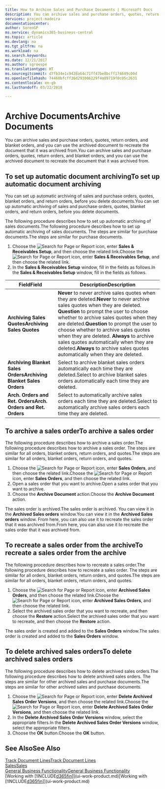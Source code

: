 ```yaml
---
title: How to Archive Sales and Purchase Documents | Microsoft Docs
description: You can archive sales and purchase orders, quotes, return orders, and blanket orders, and you can use the archived document to recreate the document that it was archived from.
services: project-madeira
documentationcenter: 
author: SorenGP
ms.service: dynamics365-business-central
ms.topic: article
ms.devlang: na
ms.tgt_pltfrm: na
ms.workload: na
ms.search.keywords: 
ms.date: 12/21/2017
ms.author: sgroespe
ms.translationtype: HT
ms.sourcegitcommit: d7fb34e1c9428a64c71ff47be8bcff174649c00d
ms.openlocfilehash: 74460bfcff36d293006229f4a89719f8c05c2631
ms.contentlocale: en-gb
ms.lasthandoff: 03/22/2018

---
```

# <a name="archive-documents"></a><span data-ttu-id="35757-103">Archive Documents</span><span class="sxs-lookup"><span data-stu-id="35757-103">Archive Documents</span></span>
<span data-ttu-id="35757-104">You can archive sales and purchase orders, quotes, return orders, and blanket orders, and you can use the archived document to recreate the document that it was archived from.</span><span class="sxs-lookup"><span data-stu-id="35757-104">You can archive sales and purchase orders, quotes, return orders, and blanket orders, and you can use the archived document to recreate the document that it was archived from.</span></span>

## <a name="to-set-up-automatic-document-archiving"></a><span data-ttu-id="35757-105">To set up automatic document archiving</span><span class="sxs-lookup"><span data-stu-id="35757-105">To set up automatic document archiving</span></span>  
<span data-ttu-id="35757-106">You can set up automatic archiving of sales and purchase orders, quotes, blanket orders, and return orders, before you delete documents.</span><span class="sxs-lookup"><span data-stu-id="35757-106">You can set up automatic archiving of sales and purchase orders, quotes, blanket orders, and return orders, before you delete documents.</span></span>

<span data-ttu-id="35757-107">The following procedure describes how to set up automatic archiving of sales documents.</span><span class="sxs-lookup"><span data-stu-id="35757-107">The following procedure describes how to set up automatic archiving of sales documents.</span></span> <span data-ttu-id="35757-108">The steps are similar for purchase documents.</span><span class="sxs-lookup"><span data-stu-id="35757-108">The steps are similar for purchase documents.</span></span>
1.  <span data-ttu-id="35757-109">Choose the ![Search for Page or Report](media/ui-search/search_small.png "Search for Page or Report icon") icon, enter **Sales & Receivables Setup**, and then choose the related link.</span><span class="sxs-lookup"><span data-stu-id="35757-109">Choose the ![Search for Page or Report](media/ui-search/search_small.png "Search for Page or Report icon") icon, enter **Sales & Receivables Setup**, and then choose the related link.</span></span>
2. <span data-ttu-id="35757-110">In the **Sales & Receivables Setup** window, fill in the fields as follows.</span><span class="sxs-lookup"><span data-stu-id="35757-110">In the **Sales & Receivables Setup** window, fill in the fields as follows.</span></span>

|<span data-ttu-id="35757-111">Field</span><span class="sxs-lookup"><span data-stu-id="35757-111">Field</span></span>|<span data-ttu-id="35757-112">Description</span><span class="sxs-lookup"><span data-stu-id="35757-112">Description</span></span>|
|-----|-----------|
|<span data-ttu-id="35757-113">**Archiving Sales Quotes**</span><span class="sxs-lookup"><span data-stu-id="35757-113">**Archiving Sales Quotes**</span></span>|<span data-ttu-id="35757-114">**Never** to never archive sales quotes when they are deleted.</span><span class="sxs-lookup"><span data-stu-id="35757-114">**Never** to never archive sales quotes when they are deleted.</span></span> <span data-ttu-id="35757-115">**Question** to prompt the user to choose whether to archive sales quotes when they are deleted.</span><span class="sxs-lookup"><span data-stu-id="35757-115">**Question** to prompt the user to choose whether to archive sales quotes when they are deleted.</span></span> <span data-ttu-id="35757-116">**Always** to archive sales quotes automatically when they are deleted.</span><span class="sxs-lookup"><span data-stu-id="35757-116">**Always** to archive sales quotes automatically when they are deleted.</span></span>|
|<span data-ttu-id="35757-117">**Archiving Blanket Sales Orders**</span><span class="sxs-lookup"><span data-stu-id="35757-117">**Archiving Blanket Sales Orders**</span></span>|<span data-ttu-id="35757-118">Select to archive blanket sales orders automatically each time they are deleted.</span><span class="sxs-lookup"><span data-stu-id="35757-118">Select to archive blanket sales orders automatically each time they are deleted.</span></span>|
|<span data-ttu-id="35757-119">**Arch. Orders and Ret. Orders**</span><span class="sxs-lookup"><span data-stu-id="35757-119">**Arch. Orders and Ret. Orders**</span></span>|<span data-ttu-id="35757-120">Select to automatically archive sales orders each time they are deleted.</span><span class="sxs-lookup"><span data-stu-id="35757-120">Select to automatically archive sales orders each time they are deleted.</span></span>|

## <a name="to-archive-a-sales-order"></a><span data-ttu-id="35757-121">To archive a sales order</span><span class="sxs-lookup"><span data-stu-id="35757-121">To archive a sales order</span></span>
<span data-ttu-id="35757-122">The following procedure describes how to archive a sales order.</span><span class="sxs-lookup"><span data-stu-id="35757-122">The following procedure describes how to archive a sales order.</span></span> <span data-ttu-id="35757-123">The steps are similar for all orders, blanket orders, return orders, and quotes.</span><span class="sxs-lookup"><span data-stu-id="35757-123">The steps are similar for all orders, blanket orders, return orders, and quotes.</span></span>

1.  <span data-ttu-id="35757-124">Choose the ![Search for Page or Report](media/ui-search/search_small.png "Search for Page or Report icon") icon, enter **Sales Orders**, and then choose the related link.</span><span class="sxs-lookup"><span data-stu-id="35757-124">Choose the ![Search for Page or Report](media/ui-search/search_small.png "Search for Page or Report icon") icon, enter **Sales Orders**, and then choose the related link.</span></span>  
2.  <span data-ttu-id="35757-125">Open a sales order that you want to archive.</span><span class="sxs-lookup"><span data-stu-id="35757-125">Open a sales order that you want to archive.</span></span>  
3.  <span data-ttu-id="35757-126">Choose the **Archive Document** action.</span><span class="sxs-lookup"><span data-stu-id="35757-126">Choose the **Archive Document** action.</span></span>

<span data-ttu-id="35757-127">The sales order is archived.</span><span class="sxs-lookup"><span data-stu-id="35757-127">The sales order is archived.</span></span> <span data-ttu-id="35757-128">You can view it in the **Archived Sales orders** window.</span><span class="sxs-lookup"><span data-stu-id="35757-128">You can view it in the **Archived Sales orders** window.</span></span> <span data-ttu-id="35757-129">From here, you can also use it to recreate the sales order that it was archived from.</span><span class="sxs-lookup"><span data-stu-id="35757-129">From here, you can also use it to recreate the sales order that it was archived from.</span></span>

## <a name="to-recreate-a-sales-order-from-the-archive"></a><span data-ttu-id="35757-130">To recreate a sales order from the archive</span><span class="sxs-lookup"><span data-stu-id="35757-130">To recreate a sales order from the archive</span></span>
<span data-ttu-id="35757-131">The following procedure describes how to recreate a sales order.</span><span class="sxs-lookup"><span data-stu-id="35757-131">The following procedure describes how to recreate a sales order.</span></span> <span data-ttu-id="35757-132">The steps are similar for all orders, blanket orders, return orders, and quotes.</span><span class="sxs-lookup"><span data-stu-id="35757-132">The steps are similar for all orders, blanket orders, return orders, and quotes.</span></span>

1.  <span data-ttu-id="35757-133">Choose the ![Search for Page or Report](media/ui-search/search_small.png "Search for Page or Report icon") icon, enter **Archived Sales Orders**, and then choose the related link.</span><span class="sxs-lookup"><span data-stu-id="35757-133">Choose the ![Search for Page or Report](media/ui-search/search_small.png "Search for Page or Report icon") icon, enter **Archived Sales Orders**, and then choose the related link.</span></span>
2.  <span data-ttu-id="35757-134">Select the archived sales order that you want to recreate, and then choose the **Restore** action.</span><span class="sxs-lookup"><span data-stu-id="35757-134">Select the archived sales order that you want to recreate, and then choose the **Restore** action.</span></span>  

<span data-ttu-id="35757-135">The sales order is created and added to the **Sales Orders** window.</span><span class="sxs-lookup"><span data-stu-id="35757-135">The sales order is created and added to the **Sales Orders** window.</span></span>

## <a name="to-delete-archived-sales-orders"></a><span data-ttu-id="35757-136">To delete archived sales orders</span><span class="sxs-lookup"><span data-stu-id="35757-136">To delete archived sales orders</span></span>
<span data-ttu-id="35757-137">The following procedure describes how to delete archived sales orders.</span><span class="sxs-lookup"><span data-stu-id="35757-137">The following procedure describes how to delete archived sales orders.</span></span> <span data-ttu-id="35757-138">The steps are similar for other archived sales and purchase documents.</span><span class="sxs-lookup"><span data-stu-id="35757-138">The steps are similar for other archived sales and purchase documents.</span></span>

1.  <span data-ttu-id="35757-139">Choose the ![Search for Page or Report](media/ui-search/search_small.png "Search for Page or Report icon") icon, enter **Delete Archived Sales Order Versions**, and then choose the related link.</span><span class="sxs-lookup"><span data-stu-id="35757-139">Choose the ![Search for Page or Report](media/ui-search/search_small.png "Search for Page or Report icon") icon, enter **Delete Archived Sales Order Versions**, and then choose the related link.</span></span>  
2.  <span data-ttu-id="35757-140">In the **Delete Archived Sales Order Versions** window, select the appropriate filters.</span><span class="sxs-lookup"><span data-stu-id="35757-140">In the **Delete Archived Sales Order Versions** window, select the appropriate filters.</span></span>  
3.  <span data-ttu-id="35757-141">Choose the **OK** button.</span><span class="sxs-lookup"><span data-stu-id="35757-141">Choose the **OK** button.</span></span>

## <a name="see-also"></a><span data-ttu-id="35757-142">See Also</span><span class="sxs-lookup"><span data-stu-id="35757-142">See Also</span></span>
[<span data-ttu-id="35757-143">Track Document Lines</span><span class="sxs-lookup"><span data-stu-id="35757-143">Track Document Lines</span></span>](across-how-to-track-document-lines.md)  
[<span data-ttu-id="35757-144">Sales</span><span class="sxs-lookup"><span data-stu-id="35757-144">Sales</span></span>](sales-manage-sales.md)  
[<span data-ttu-id="35757-145">General Business Functionality</span><span class="sxs-lookup"><span data-stu-id="35757-145">General Business Functionality</span></span>](ui-across-business-areas.md)  
<span data-ttu-id="35757-146">[Working with [!INCLUDE[d365fin](includes/d365fin_md.md)]](ui-work-product.md)</span><span class="sxs-lookup"><span data-stu-id="35757-146">[Working with [!INCLUDE[d365fin](includes/d365fin_md.md)]](ui-work-product.md)</span></span>

